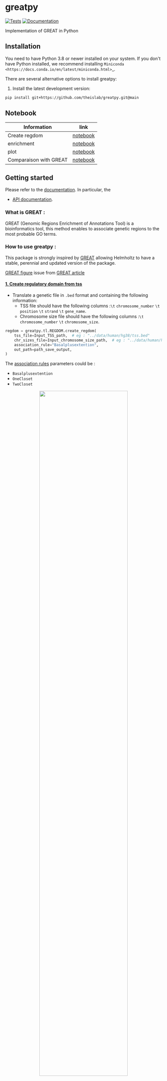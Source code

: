 # greatpy

[![Tests][badge-tests]][link-tests]
[![Documentation][badge-docs]][link-docs]

[badge-tests]: https://img.shields.io/github/workflow/status/ilibarra/greatpy/Test/main
[link-tests]: https://github.com/theislab/greatpy/actions/workflows/test.yml
[badge-docs]: https://img.shields.io/readthedocs/greatpy

Implementation of GREAT in Python

## Installation

You need to have Python 3.8 or newer installed on your system. If you don't have
Python installed, we recommend installing `Miniconda <https://docs.conda.io/en/latest/miniconda.html>`\_.

There are several alternative options to install greatpy:

<!--
1) Install the latest release of `greatpy` from `PyPI <https://pypi.org/project/greatpy/>`_:

```bash
pip install greatpy
```
-->

1. Install the latest development version:

```bash
pip install git+https://github.com/theislab/greatpy.git@main
```

## Notebook

| Information            | link                  |
| ---------------------- | --------------------- |
| Create regdom          | [notebook][notebook1] |
| enrichment             | [notebook][notebook2] |
| plot                   | [notebook][notebook3] |
| Comparaison with GREAT | [notebook][notebook4] |

## Getting started

Please refer to the [documentation][link-docs]. In particular, the

-   [API documentation][link-api].

### What is GREAT :

GREAT (Genomic Regions Enrichment of Annotations Tool) is a bioinformatics tool, this method enables to associate genetic regions to the most probable GO terms.

### How to use greatpy :

This package is strongly inspired by [GREAT][great_article] allowing Helmholtz to have a stable, perennial and updated version of the package.

[GREAT figure][great_figure] issue from [GREAT article][great_article]

#### <ins>1. Create regulatory domain from tss</ins>

-   Translate a genetic file in `.bed` format and containing the following information:
    -   TSS file should have the following columns :`\t` `chromosome_number` `\t` `position` `\t` `strand` `\t` `gene_name`.
    -   Chromosome size file should have the following columns :`\t` `chromosome_number` `\t` `chromosome_size`.

```python
regdom = greatpy.tl.REGDOM.create_regdom(
    tss_file=Input_TSS_path,  # eg : "../data/human/hg38/tss.bed"
    chr_sizes_file=Input_chromosome_size_path,  # eg : "../data/human/hg38/chr_size.bed"
    association_rule="Basalplusextention",
    out_path=path_save_output,
)
```

The [association rules][association_rules] parameters could be :

-   `Basalplusextention`
-   `OneCloset`
-   `TwoCloset`

<p align="center">
  <img src="./sketch/association_rule.jpg?raw=true" style="width:75%">
</p>

#### <ins>2. Get enrichment of GO term in the tests genomics regions</ins>

-   Analyzes the significance of proximal and distal cis-regulatory regions in the genome.
-   Some files should be used as input :
    -   test file should have the following columns :`\t` `chr` `\t` `chr_start` `\t` `chr_end`.
    -   regulatory domain file should have the following columns :`chr` `\t` `chr_start` `\t` `chr_end` `\t` `name` `\t` `tss strand`
    -   chromosome size file should have the following columns :`\t` `chromosome_number` `\t` `chromosome_size`.
    -   annotation file should have the following columns :`\t` `ensembl` `\t` `id` `\t` `name` `\t` `ontology.group` `\t` `gene.name` `\t` `symbol`

```python
res = greatpy.tl.GREAT.enrichment(
    test_file=Input_path_or_df,  # eg : "../data/tests/test_data/input/10_MAX.bed"
    regdom_file=regdom_path_or_df,  # eg : "../data/human/hg38/regdom.bed"
    chr_size_file=chromosome_size_path_or_df,  # eg : "../data/human/hg38/chr_size.bed"
    annotation_file=annotation_path_or_df,  # eg : "../data/human/ontologies.csv"
)
```

Several arguments can be added to this function such as :

-   `binom` (default True): should the binomial p-value be calculated?
-   `hypergeom` (default True): should the hypergeometric p-value be computed?

It is then possible to apply a Bonferroni and/or FDR correction to the found p-values:

```python
great.tl.GREAT.set_fdr(res, alpha=0.05)
great.tl.GREAT.set_bonferroni(res, alpha=0.05)
```

#### <ins>3. Plot</ins>

##### 1 genomic distribution of data

-   Number of genetic associations per genomic region
-   Distance to the associated gene TSS for each genomic region studied
-   Absolute distance to the associated gene TSS for each genomic region studied

```python
fig, ax = plt.subplots(1, 3, figsize=(30, 8))
greatpy.pl.graph_nb_asso_per_peaks(
    Input_path_or_df,  # eg : "../data/tests/test_data/input/10_MAX.bed"
    regdom_path_or_df,  # eg : "../data/human/hg38/regdom.bed"
    ax[0],
)
greatpy.pl.graph_dist_tss(
    Input_path_or_df,  # eg : "../data/tests/test_data/input/10_MAX.bed"
    regdom_path_or_df,  # eg : "../data/human/hg38/regdom.bed"
    ax[0],
)
greatpy.pl.graph_absolute_dist_tss(
    Input_path_or_df,  # eg : "../data/tests/test_data/input/10_MAX.bed"
    regdom_path_or_df,  # eg : "../data/human/hg38/regdom.bed"
    ax[0],
)
plt.show()
```

<p align="center">
  <img src="./sketch/plot1.png?raw=true">
</p>

##### 2 Enrichments by GO terms (dotplot) - one input

```python
plot = enrichment_df.rename(columns={"binom_p_value": "p_value", "go_term": "name"})
plt.figure(figsize=(10, 10))
great.pl.plot_enrich(plot)
```

<p align="center">
  <img src="./sketch/dotplot.png?raw=true" style="width:75%">
</p>

#### 3 Enrichments by GO terms (dotplot) - multiple inputs

```python
test = ["name_bindome_biosample_1", "name_bindome_biosample_2", "..."]
tmp_df = great.tl.GREAT.enrichment_multiple(
    tests=test,
    regdom_file="../data/human/hg38/regulatory_domain.bed",
    chr_size_file="../data/human/hg38/chr_size.bed",
    annotation_file="../data/human/ontologies.csv",
    binom=True,
    hypergeom=True,
)
```

<p align="center">
  <img src="./sketch/multidot.png?raw=true" alt="dotplot of multi sample" width="300" height="400">
</p>

## Note

Both types of tests (binomial and hypergeometric) performed may be susceptible to certain biases of which one must be aware to analyze the results with a critical mind.

-   The hypergeometric test may be biased by the size of the regulatory domains of the genes since isolated genes have very large regulatory domains and are therefore more likely to generate false positives.
-   The binomial test can also be biased if a large number of genomic regions to be tested are associated with a small set of genes that can also generate false positives.

But these biases are partially compensated between each of the tests the binomial test reduces the hypergeometric bias by taking into account exactly the size of the regulatory domains of the genes and the hypergeometric test compensates for the bias of the binomial test by counting each gene only once.
The two types of tests are complementary and must be analyzed together to conclude.

## Release notes

See the [changelog][changelog].

## Contact

For questions and help requests, you can reach out in the [scverse discourse][scverse-discourse].
If you found a bug, please use the [issue tracker][issue-tracker].

## Citation

For cite greatpy :

```bibtex
@software{greatpy,
  author = {Ibarra, Mauger-Birocheau},
  doi = {},
  month = {},
  title = {{greatpy}},
  url = {https://github.com/theislab/greatpy},
  year = {2022}
}
```

## References

```bibtex
@article{GREAT,
  author   = {McLean, C.
              and Bristor, D.
              and Hiller, M. et al.},
  title    = {GREAT improves functional interpretation of cis-regulatory regions},
  journal  = {Nat Biotechnol},
  year     = {2010},
  month    = {May},
  day      = {02},
  volume   = {28},
  number   = {495},
  pages    = {501},
  doi      = {10.1038/nbt.1630},
  url      = {https://doi.org/10.1038/nbt.1630}
}
```

```bibtex
@Manual{rGREAT,
  title = {rGREAT: GREAT Analysis - Functional Enrichment on Genomic Regions},
  author = {Zuguang Gu},
  year = {2022},
  note = {https://github.com/jokergoo/rGREAT, http://great.stanford.edu/public/html/},
}
```

[scverse-discourse]: https://discourse.scverse.org/
[issue-tracker]: https://github.com/ilibarra/greatpy/issues
[changelog]: https://greatpy.readthedocs.io/latest/changelog.html
[link-docs]: https://greatpy.readthedocs.io
[link-api]: https://greatpy.readthedocs.io/latest/api.html
[great_article]: https://www.nature.com/articles/nbt.1630
[great_figure]: https://www.nature.com/articles/nbt.1630/figures/1
[association_rules]: https://great-help.atlassian.net/wiki/spaces/GREAT/pages/655443/Association+Rules
[notebook1]: https://github.com/theislab/greatpy/blob/main/notebooks/01_create_regdom.ipynb
[notebook2]: https://github.com/theislab/greatpy/blob/main/notebooks/02_binom_vs_hypergeom.ipynb
[notebook3]: https://github.com/theislab/greatpy/blob/main/notebooks/07_plot.ipynb
[notebook4]: https://greatpy.readthedocs.io/en/latest/notebooks/03_great_vs_greatpy.html
